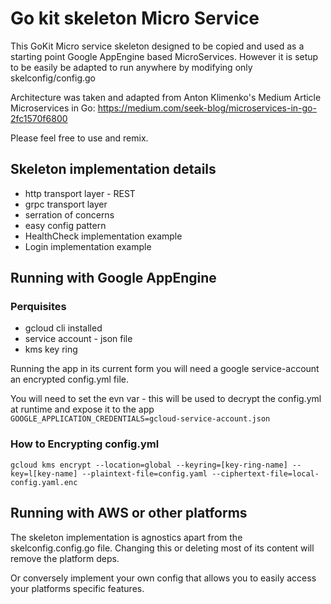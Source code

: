 # Go kit skeleton Micro Service
This GoKit Micro service skeleton designed to be copied and used as a starting point Google AppEngine based MicroServices. However it is setup to be easily be adapted to run anywhere by modifying only skelconfig/config.go 

Architecture was taken and adapted from Anton Klimenko's Medium Article Microservices in Go: https://medium.com/seek-blog/microservices-in-go-2fc1570f6800

Please feel free to use and remix.

## Skeleton implementation details
- http transport layer - REST
- grpc transport layer
- serration of concerns
- easy config pattern
- HealthCheck implementation example
- Login implementation example

## Running with Google AppEngine 

### Perquisites
 - gcloud cli installed
 - service account - json file
 - kms key ring

Running the app in its current form you will need a google service-account an encrypted config.yml file. 

You will need to set the evn var - this will be used to decrypt the config.yml at runtime and expose it to the app
`GOOGLE_APPLICATION_CREDENTIALS=gcloud-service-account.json`


### How to Encrypting config.yml
```
gcloud kms encrypt --location=global --keyring=[key-ring-name] --key=l[key-name] --plaintext-file=config.yaml --ciphertext-file=local-config.yaml.enc
```

## Running with AWS or other platforms
The skeleton  implementation is agnostics apart from the skelconfig.config.go file. Changing this or deleting most of its content will remove the platform deps.

Or conversely implement your own config that allows you to easily access your platforms specific features.

